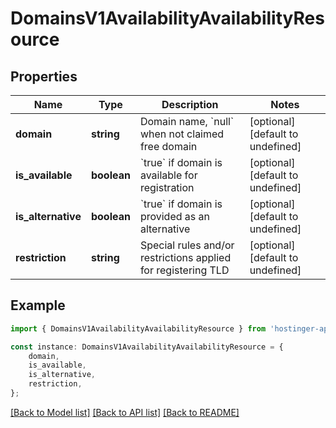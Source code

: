 # DomainsV1AvailabilityAvailabilityResource


## Properties

Name | Type | Description | Notes
------------ | ------------- | ------------- | -------------
**domain** | **string** | Domain name, &#x60;null&#x60; when not claimed free domain | [optional] [default to undefined]
**is_available** | **boolean** | &#x60;true&#x60; if domain is available for registration | [optional] [default to undefined]
**is_alternative** | **boolean** | &#x60;true&#x60; if domain is provided as an alternative | [optional] [default to undefined]
**restriction** | **string** | Special rules and/or restrictions applied for registering TLD | [optional] [default to undefined]

## Example

```typescript
import { DomainsV1AvailabilityAvailabilityResource } from 'hostinger-api-sdk';

const instance: DomainsV1AvailabilityAvailabilityResource = {
    domain,
    is_available,
    is_alternative,
    restriction,
};
```

[[Back to Model list]](../README.md#documentation-for-models) [[Back to API list]](../README.md#documentation-for-api-endpoints) [[Back to README]](../README.md)
